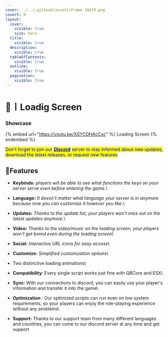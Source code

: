 ```yaml
---
cover: ../../.gitbook/assets/Frame 18470.png
coverY: 0
layout:
  cover:
    visible: true
    size: hero
  title:
    visible: true
  description:
    visible: true
  tableOfContents:
    visible: true
  outline:
    visible: true
  pagination:
    visible: true
---
```


# 🎦〡Loadig Screen

### Showcase

{% embed url="https://youtu.be/XSYCDHAcCxc" %}
Loading Screen
{% endembed %}

<mark style="color:blue;">Don't forget to join our</mark> [_<mark style="color:blue;">**Discord**</mark>_](https://discord.gg/8zhnDMMfNk) <mark style="color:blue;">server to stay informed about new updates, download the latest releases, or request new features</mark>

## 💎Features

* **Keybinds:** _players will be able to see what functions the keys on your server serve even before entering the game._\

* **Language:** _It doesn't matter what language your server is in anymore because now you can customize it however you like._\

* **Updates:** _Thanks to the update list, your players won't miss out on the latest updates anymore._\

* **Video:** _Thanks to the video/music on the loading screen, your players won't get bored even during the loading screen_\

* **Social:** _Interactive URL icons for easy access_\

* **Customize:** _Simplified customization options_\

* Two distinctive loading animations\

* **Compatibility**: Every single script works just fine with QBCore and ESX\

* **Sync**: With our connections to discord, you can easily use your player's information and transfer it into the game\

* **Optimization** : Our optimized scripts can run even on low system requirements, so your players can enjoy the role-playing experience without any problems\

* **Support:** Thanks to our support team from many different languages and countries, you can come to our discord server at any time and get support
